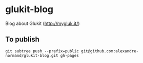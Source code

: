 glukit-blog
===========

Blog about Glukit (http://mygluk.it/)

To publish
----------
`git subtree push --prefix=public git@github.com:alexandre-normand/glukit-blog.git gh-pages`

